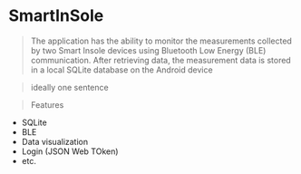 
# SmartInSole

> The application has the ability to monitor the measurements collected by two Smart Insole devices using Bluetooth Low Energy (BLE) communication. After retrieving data, the measurement data is stored in a local SQLite database on the Android device

> ideally one sentence

> Features



- SQLite
- BLE
- Data visualization
- Login (JSON Web TOken)
- etc.